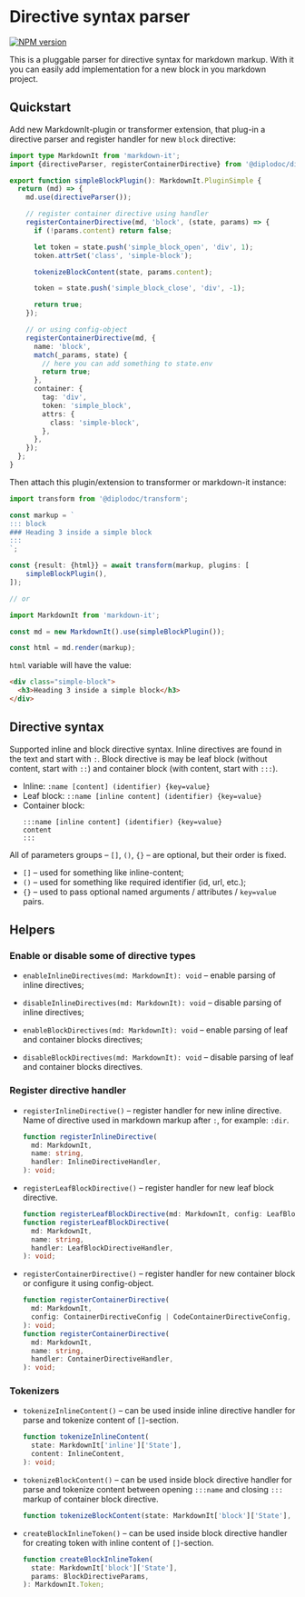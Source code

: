 # Directive syntax parser

[![NPM version](https://img.shields.io/npm/v/@diplodoc/directive.svg?style=flat)](https://www.npmjs.org/package/@diplodoc/directive)

This is a pluggable parser for directive syntax for markdown markup. With it you can easily add implementation for a new block in you markdown project.

## Quickstart

Add new MarkdownIt-plugin or transformer extension, that plug-in a directive parser and register handler for new `block` directive:

```ts
import type MarkdownIt from 'markdown-it';
import {directiveParser, registerContainerDirective} from '@diplodoc/directive';

export function simpleBlockPlugin(): MarkdownIt.PluginSimple {
  return (md) => {
    md.use(directiveParser());

    // register container directive using handler
    registerContainerDirective(md, 'block', (state, params) => {
      if (!params.content) return false;

      let token = state.push('simple_block_open', 'div', 1);
      token.attrSet('class', 'simple-block');

      tokenizeBlockContent(state, params.content);

      token = state.push('simple_block_close', 'div', -1);

      return true;
    });

    // or using config-object
    registerContainerDirective(md, {
      name: 'block',
      match(_params, state) {
        // here you can add something to state.env
        return true;
      },
      container: {
        tag: 'div',
        token: 'simple_block',
        attrs: {
          class: 'simple-block',
        },
      },
    });
  };
}
```

Then attach this plugin/extension to transformer or markdown-it instance:

```ts
import transform from '@diplodoc/transform';

const markup = `
::: block
### Heading 3 inside a simple block
:::
`;

const {result: {html}} = await transform(markup, plugins: [
    simpleBlockPlugin(),
]);

// or

import MarkdownIt from 'markdown-it';

const md = new MarkdownIt().use(simpleBlockPlugin());

const html = md.render(markup);
```

`html` variable will have the value:

```html
<div class="simple-block">
  <h3>Heading 3 inside a simple block</h3>
</div>
```

## Directive syntax

Supported inline and block directive syntax. Inline directives are found in the text and start with `:`. Block directive is may be leaf block (without content, start with `::`) and container block (with content, start with `:::`).

- Inline: `:name [content] (identifier) {key=value}`
- Leaf block: `::name [inline content] (identifier) {key=value}`
- Container block:
  ```
  :::name [inline content] (identifier) {key=value}
  content
  :::
  ```

All of parameters groups – `[]`, `()`, `{}` – are optional, but their order is fixed.

- `[]` – used for something like inline-content;
- `()` – used for something like required identifier (id, url, etc.);
- `{}` – used to pass optional named arguments / attributes / `key=value` pairs.

## Helpers

### Enable or disable some of directive types

- `enableInlineDirectives(md: MarkdownIt): void` – enable parsing of inline directives;

- `disableInlineDirectives(md: MarkdownIt): void` – disable parsing of inline directives;

- `enableBlockDirectives(md: MarkdownIt): void` – enable parsing of leaf and container blocks directives;

- `disableBlockDirectives(md: MarkdownIt): void` – disable parsing of leaf and container blocks directives.

### Register directive handler

- `registerInlineDirective()` – register handler for new inline directive. Name of directive used in markdown markup after `:`, for example: `:dir`.

  ```ts
  function registerInlineDirective(
    md: MarkdownIt,
    name: string,
    handler: InlineDirectiveHandler,
  ): void;
  ```

- `registerLeafBlockDirective()` – register handler for new leaf block directive.

  ```ts
  function registerLeafBlockDirective(md: MarkdownIt, config: LeafBlockDirectiveConfig): void;
  function registerLeafBlockDirective(
    md: MarkdownIt,
    name: string,
    handler: LeafBlockDirectiveHandler,
  ): void;
  ```

- `registerContainerDirective()` – register handler for new container block or configure it using config-object.
  ```ts
  function registerContainerDirective(
    md: MarkdownIt,
    config: ContainerDirectiveConfig | CodeContainerDirectiveConfig,
  ): void;
  function registerContainerDirective(
    md: MarkdownIt,
    name: string,
    handler: ContainerDirectiveHandler,
  ): void;
  ```

### Tokenizers

- `tokenizeInlineContent()` – can be used inside inline directive handler for parse and tokenize content of `[]`-section.

  ```ts
  function tokenizeInlineContent(
    state: MarkdownIt['inline']['State'],
    content: InlineContent,
  ): void;
  ```

- `tokenizeBlockContent()` – can be used inside block directive handler for parse and tokenize content between opening `:::name` and closing `:::` markup of container block directive.

  ```ts
  function tokenizeBlockContent(state: MarkdownIt['block']['State'], content: BlockContent): void;
  ```

- `createBlockInlineToken()` – can be used inside block directive handler for creating token with inline content of `[]`-section.

  ```ts
  function createBlockInlineToken(
    state: MarkdownIt['block']['State'],
    params: BlockDirectiveParams,
  ): MarkdownIt.Token;
  ```
